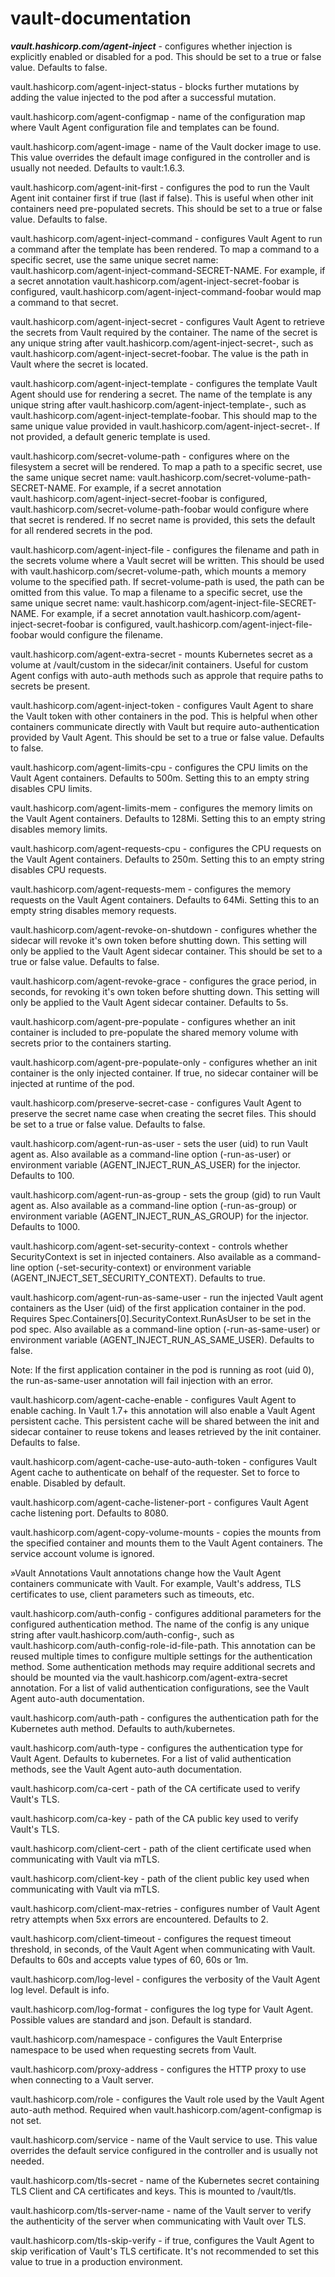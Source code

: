 # vault-documentation
***vault.hashicorp.com/agent-inject*** - configures whether injection is explicitly enabled or disabled for a pod. This should be set to a true or false value. Defaults to false.

vault.hashicorp.com/agent-inject-status - blocks further mutations by adding the value injected to the pod after a successful mutation.

vault.hashicorp.com/agent-configmap - name of the configuration map where Vault Agent configuration file and templates can be found.

vault.hashicorp.com/agent-image - name of the Vault docker image to use. This value overrides the default image configured in the controller and is usually not needed. Defaults to vault:1.6.3.

vault.hashicorp.com/agent-init-first - configures the pod to run the Vault Agent init container first if true (last if false). This is useful when other init containers need pre-populated secrets. This should be set to a true or false value. Defaults to false.

vault.hashicorp.com/agent-inject-command - configures Vault Agent to run a command after the template has been rendered. To map a command to a specific secret, use the same unique secret name: vault.hashicorp.com/agent-inject-command-SECRET-NAME. For example, if a secret annotation vault.hashicorp.com/agent-inject-secret-foobar is configured, vault.hashicorp.com/agent-inject-command-foobar would map a command to that secret.

vault.hashicorp.com/agent-inject-secret - configures Vault Agent to retrieve the secrets from Vault required by the container. The name of the secret is any unique string after vault.hashicorp.com/agent-inject-secret-, such as vault.hashicorp.com/agent-inject-secret-foobar. The value is the path in Vault where the secret is located.

vault.hashicorp.com/agent-inject-template - configures the template Vault Agent should use for rendering a secret. The name of the template is any unique string after vault.hashicorp.com/agent-inject-template-, such as vault.hashicorp.com/agent-inject-template-foobar. This should map to the same unique value provided in vault.hashicorp.com/agent-inject-secret-. If not provided, a default generic template is used.

vault.hashicorp.com/secret-volume-path - configures where on the filesystem a secret will be rendered. To map a path to a specific secret, use the same unique secret name: vault.hashicorp.com/secret-volume-path-SECRET-NAME. For example, if a secret annotation vault.hashicorp.com/agent-inject-secret-foobar is configured, vault.hashicorp.com/secret-volume-path-foobar would configure where that secret is rendered. If no secret name is provided, this sets the default for all rendered secrets in the pod.

vault.hashicorp.com/agent-inject-file - configures the filename and path in the secrets volume where a Vault secret will be written. This should be used with vault.hashicorp.com/secret-volume-path, which mounts a memory volume to the specified path. If secret-volume-path is used, the path can be omitted from this value. To map a filename to a specific secret, use the same unique secret name: vault.hashicorp.com/agent-inject-file-SECRET-NAME. For example, if a secret annotation vault.hashicorp.com/agent-inject-secret-foobar is configured, vault.hashicorp.com/agent-inject-file-foobar would configure the filename.

vault.hashicorp.com/agent-extra-secret - mounts Kubernetes secret as a volume at /vault/custom in the sidecar/init containers. Useful for custom Agent configs with auto-auth methods such as approle that require paths to secrets be present.

vault.hashicorp.com/agent-inject-token - configures Vault Agent to share the Vault token with other containers in the pod. This is helpful when other containers communicate directly with Vault but require auto-authentication provided by Vault Agent. This should be set to a true or false value. Defaults to false.

vault.hashicorp.com/agent-limits-cpu - configures the CPU limits on the Vault Agent containers. Defaults to 500m. Setting this to an empty string disables CPU limits.

vault.hashicorp.com/agent-limits-mem - configures the memory limits on the Vault Agent containers. Defaults to 128Mi. Setting this to an empty string disables memory limits.

vault.hashicorp.com/agent-requests-cpu - configures the CPU requests on the Vault Agent containers. Defaults to 250m. Setting this to an empty string disables CPU requests.

vault.hashicorp.com/agent-requests-mem - configures the memory requests on the Vault Agent containers. Defaults to 64Mi. Setting this to an empty string disables memory requests.

vault.hashicorp.com/agent-revoke-on-shutdown - configures whether the sidecar will revoke it's own token before shutting down. This setting will only be applied to the Vault Agent sidecar container. This should be set to a true or false value. Defaults to false.

vault.hashicorp.com/agent-revoke-grace - configures the grace period, in seconds, for revoking it's own token before shutting down. This setting will only be applied to the Vault Agent sidecar container. Defaults to 5s.

vault.hashicorp.com/agent-pre-populate - configures whether an init container is included to pre-populate the shared memory volume with secrets prior to the containers starting.

vault.hashicorp.com/agent-pre-populate-only - configures whether an init container is the only injected container. If true, no sidecar container will be injected at runtime of the pod.

vault.hashicorp.com/preserve-secret-case - configures Vault Agent to preserve the secret name case when creating the secret files. This should be set to a true or false value. Defaults to false.

vault.hashicorp.com/agent-run-as-user - sets the user (uid) to run Vault agent as. Also available as a command-line option (-run-as-user) or environment variable (AGENT_INJECT_RUN_AS_USER) for the injector. Defaults to 100.

vault.hashicorp.com/agent-run-as-group - sets the group (gid) to run Vault agent as. Also available as a command-line option (-run-as-group) or environment variable (AGENT_INJECT_RUN_AS_GROUP) for the injector. Defaults to 1000.

vault.hashicorp.com/agent-set-security-context - controls whether SecurityContext is set in injected containers. Also available as a command-line option (-set-security-context) or environment variable (AGENT_INJECT_SET_SECURITY_CONTEXT). Defaults to true.

vault.hashicorp.com/agent-run-as-same-user - run the injected Vault agent containers as the User (uid) of the first application container in the pod. Requires Spec.Containers[0].SecurityContext.RunAsUser to be set in the pod spec. Also available as a command-line option (-run-as-same-user) or environment variable (AGENT_INJECT_RUN_AS_SAME_USER). Defaults to false.

Note: If the first application container in the pod is running as root (uid 0), the run-as-same-user annotation will fail injection with an error.

vault.hashicorp.com/agent-cache-enable - configures Vault Agent to enable caching. In Vault 1.7+ this annotation will also enable a Vault Agent persistent cache. This persistent cache will be shared between the init and sidecar container to reuse tokens and leases retrieved by the init container. Defaults to false.

vault.hashicorp.com/agent-cache-use-auto-auth-token - configures Vault Agent cache to authenticate on behalf of the requester. Set to force to enable. Disabled by default.

vault.hashicorp.com/agent-cache-listener-port - configures Vault Agent cache listening port. Defaults to 8080.

vault.hashicorp.com/agent-copy-volume-mounts - copies the mounts from the specified container and mounts them to the Vault Agent containers. The service account volume is ignored.

»Vault Annotations
Vault annotations change how the Vault Agent containers communicate with Vault. For example, Vault's address, TLS certificates to use, client parameters such as timeouts, etc.

vault.hashicorp.com/auth-config - configures additional parameters for the configured authentication method. The name of the config is any unique string after vault.hashicorp.com/auth-config-, such as vault.hashicorp.com/auth-config-role-id-file-path. This annotation can be reused multiple times to configure multiple settings for the authentication method. Some authentication methods may require additional secrets and should be mounted via the vault.hashicorp.com/agent-extra-secret annotation. For a list of valid authentication configurations, see the Vault Agent auto-auth documentation.

vault.hashicorp.com/auth-path - configures the authentication path for the Kubernetes auth method. Defaults to auth/kubernetes.

vault.hashicorp.com/auth-type - configures the authentication type for Vault Agent. Defaults to kubernetes. For a list of valid authentication methods, see the Vault Agent auto-auth documentation.

vault.hashicorp.com/ca-cert - path of the CA certificate used to verify Vault's TLS.

vault.hashicorp.com/ca-key - path of the CA public key used to verify Vault's TLS.

vault.hashicorp.com/client-cert - path of the client certificate used when communicating with Vault via mTLS.

vault.hashicorp.com/client-key - path of the client public key used when communicating with Vault via mTLS.

vault.hashicorp.com/client-max-retries - configures number of Vault Agent retry attempts when 5xx errors are encountered. Defaults to 2.

vault.hashicorp.com/client-timeout - configures the request timeout threshold, in seconds, of the Vault Agent when communicating with Vault. Defaults to 60s and accepts value types of 60, 60s or 1m.

vault.hashicorp.com/log-level - configures the verbosity of the Vault Agent log level. Default is info.

vault.hashicorp.com/log-format - configures the log type for Vault Agent. Possible values are standard and json. Default is standard.

vault.hashicorp.com/namespace - configures the Vault Enterprise namespace to be used when requesting secrets from Vault.

vault.hashicorp.com/proxy-address - configures the HTTP proxy to use when connecting to a Vault server.

vault.hashicorp.com/role - configures the Vault role used by the Vault Agent auto-auth method. Required when vault.hashicorp.com/agent-configmap is not set.

vault.hashicorp.com/service - name of the Vault service to use. This value overrides the default service configured in the controller and is usually not needed.

vault.hashicorp.com/tls-secret - name of the Kubernetes secret containing TLS Client and CA certificates and keys. This is mounted to /vault/tls.

vault.hashicorp.com/tls-server-name - name of the Vault server to verify the authenticity of the server when communicating with Vault over TLS.

vault.hashicorp.com/tls-skip-verify - if true, configures the Vault Agent to skip verification of Vault's TLS certificate. It's not recommended to set this value to true in a production environment.
